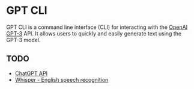 # GPT CLI

GPT CLI is a command line interface (CLI) for interacting with the
[OpenAI GPT-3](https://openai.com/blog/openai-api/) API. It allows users
to quickly and easily generate text using the GPT-3 model.

## TODO
* [ChatGPT API](https://openai.com/blog/introducing-chatgpt-and-whisper-apis)
* [Whisper - English speech recognition](https://openai.com/research/whisper)
